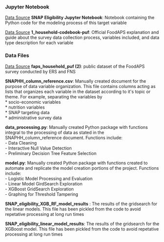 ### Jupyter Notebook <br>
[Data Source]() __SNAP Eligibility Jupyter Notebook__: Notebook containing the Python code for the modeling process of this target variable

[Data Source]() __1_household-codebook-puf__: Official FoodAPS explanation and guide about the survey data collection process, variables included, and data type description for each variable

### Data Files <br>
[Data Source]() __faps_household_puf (2)__: public dataset of the FoodAPS survey conducted by ERS and FNS

__SNAPHH_column_reference.csv__: Manually created document for the purpose of data variable organization. This file contains columns acting as lists that organizes each variable in the dataset according to it's topic or theme. For example, separating the variables by <br>
    * socio-economic variables <br>
    * nutrition variables <br>
    * SNAP targeting data <br>
    * administrative survey data <br>

__data_processing.py__: Manually created Python package with functions integral to the processing of data as stated in the SNAPHH_column_reference document. Functions include:<br>
    - Data Cleaning<br>
    - Interactive Null Value Detection<br>
    - Preliminary Decision Tree Feature Selection<br>

__model.py__: Manually created Python package with functions created to automate and replicate the model creation portions of the project. Functions include: <br>
    - Logistic Model Processing and Evaluation <br>
    - Linear Model GirdSearch Exploration <br>
    - XGBoost GridSearch Exploration <br>
    - Graphing for Threshold Tampering <br>

__SNAP_eligibility_XGB_RF_model_results__ : The results of the gridsearch for the linear models. This file has been pickled from the code to avoid repetative processing at long run times

__SNAP_eligibility_linear_model_results__: The results of the gridsearch for the XGBoost model. This file has been pickled from the code to avoid repetative processing at long run times
